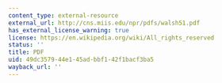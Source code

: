 ```yaml
---
content_type: external-resource
external_url: http://cns.miis.edu/npr/pdfs/walsh51.pdf
has_external_license_warning: true
license: https://en.wikipedia.org/wiki/All_rights_reserved
status: ''
title: PDF
uid: 49dc3579-44e1-45ad-bbf1-42f1bacf3ba5
wayback_url: ''
---
```

